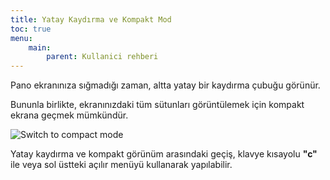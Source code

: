 ```yaml
---
title: Yatay Kaydırma ve Kompakt Mod
toc: true
menu:
    main:
        parent: Kullanici rehberi
---
```


Pano ekranınıza sığmadığı zaman, altta yatay bir kaydırma çubuğu görünür.

Bununla birlikte, ekranınızdaki tüm sütunları görüntülemek için kompakt ekrana geçmek mümkündür.

![Switch to compact mode](/images/v1/board-compact-mode.png)

Yatay kaydırma ve kompakt görünüm arasındaki geçiş, klavye kısayolu **"c"** ile veya sol üstteki açılır menüyü kullanarak yapılabilir.
